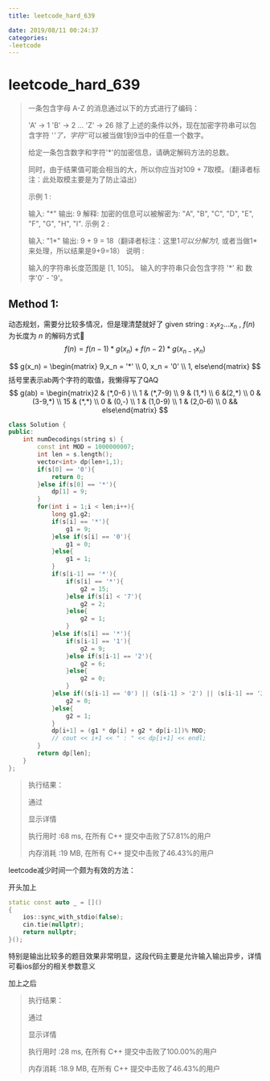 ```yaml
---
title: leetcode_hard_639

date: 2019/08/11 00:24:37
categories:
-leetcode
---
```


# leetcode_hard_639



>一条包含字母 A-Z 的消息通过以下的方式进行了编码：
>
>'A' -> 1
>'B' -> 2
>...
>'Z' -> 26
>除了上述的条件以外，现在加密字符串可以包含字符 '*'了，字符'*'可以被当做1到9当中的任意一个数字。
>
>给定一条包含数字和字符'*'的加密信息，请确定解码方法的总数。
>
>同时，由于结果值可能会相当的大，所以你应当对109 + 7取模。（翻译者标注：此处取模主要是为了防止溢出）
>
>示例 1 :
>
>输入: "*"
>输出: 9
>解释: 加密的信息可以被解密为: "A", "B", "C", "D", "E", "F", "G", "H", "I".
>示例 2 :
>
>输入: "1*"
>输出: 9 + 9 = 18（翻译者标注：这里1*可以分解为1,* 或者当做1*来处理，所以结果是9+9=18）
>说明 :
>
>输入的字符串长度范围是 [1, 105]。
>输入的字符串只会包含字符 '*' 和 数字'0' - '9'。

## Method 1:

动态规划，需要分比较多情况，但是理清楚就好了
given string : $x_1x_2 \dots x_n$ , $f(n)$ 为长度为 $n$ 的解码方式🌲
$$
f(n) = f(n-1) * g(x_n) + f(n-2) * g(x_{n-1}x_n)
$$

$$
g(x_n) = \begin{matrix} 9,x_n = '*' \\ 0, x_n = '0' \\ 1, else\end{matrix}
$$
括号里表示ab两个字符的取值，我懒得写了QAQ
$$
g(ab) = \begin{matrix}2 & (*,0-6 ) \\ 1 & (*,7-9)  \\ 9 & (1,*) \\ 6 &(2,*) \\ 0 & (3-9,*) \\ 15 & (*,*) \\ 0 & (0,-) \\ 1 & (1,0-9) \\ 1 & (2,0-6) \\ 0 && else\end{matrix}
$$



```C++
class Solution {
public:
    int numDecodings(string s) {
        const int MOD = 1000000007;
        int len = s.length();
        vector<int> dp(len+1,1);
        if(s[0] == '0'){
            return 0;
        }else if(s[0] == '*'){
            dp[1] = 9;
        }
        for(int i = 1;i < len;i++){
            long g1,g2;
            if(s[i] == '*'){
                g1 = 9;
            }else if(s[i] == '0'){
                g1 = 0;
            }else{
                g1 = 1;
            }
            if(s[i-1] == '*'){
                if(s[i] == '*'){
                    g2 = 15;
                }else if(s[i] < '7'){
                    g2 = 2;
                }else{
                    g2 = 1;
                }
            }else if(s[i] == '*'){
                if(s[i-1] == '1'){
                    g2 = 9;
                }else if(s[i-1] == '2'){
                    g2 = 6;
                }else{
                    g2 = 0;
                }
            }else if((s[i-1] == '0') || (s[i-1] > '2') || (s[i-1] == '2' && s[i] > '6')){
                g2 = 0;
            }else{
                g2 = 1;
            }
            dp[i+1] = (g1 * dp[i] + g2 * dp[i-1])% MOD;
            // cout << i+1 << " : " << dp[i+1] << endl;
        }
        return dp[len];
    }
};
```

>执行结果：
>
>通过
>
>显示详情 
>
>执行用时 :68 ms, 在所有 C++ 提交中击败了57.81%的用户
>
>内存消耗 :19 MB, 在所有 C++ 提交中击败了46.43%的用户

leetcode减少时间一个颇为有效的方法：

开头加上

```C++
static const auto _ = []()
{
    ios::sync_with_stdio(false);
    cin.tie(nullptr);
    return nullptr;
}();
```

特别是输出比较多的题目效果非常明显，这段代码主要是允许输入输出异步，详情可看ios部分的相关参数意义

加上之后

>执行结果：
>
>通过
>
>显示详情 
>
>执行用时 :28 ms, 在所有 C++ 提交中击败了100.00%的用户
>
>内存消耗 :18.9 MB, 在所有 C++ 提交中击败了46.43%的用户